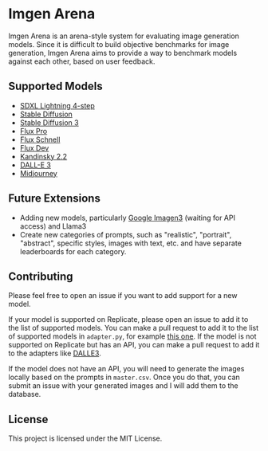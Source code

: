 # Imgen Arena

Imgen Arena is an arena-style system for evaluating image generation models. Since it is difficult to build objective benchmarks for image generation, Imgen Arena aims to provide a way to benchmark models against each other, based on user feedback.

## Supported Models

- [SDXL Lightning 4-step](https://replicate.com/bytedance/sdxl-lightning-4step)
- [Stable Diffusion](https://replicate.com/stability-ai/stable-diffusion) 
- [Stable Diffusion 3](https://replicate.com/stability-ai/stable-diffusion-3)
- [Flux Pro](https://replicate.com/black-forest-labs/flux-pro)
- [Flux Schnell](https://replicate.com/black-forest-labs/flux-schnell)
- [Flux Dev](https://replicate.com/black-forest-labs/flux-dev)
- [Kandinsky 2.2](https://replicate.com/ai-forever/kandinsky-2.2)
- [DALL-E 3](https://openai.com/index/dall-e-3/)
- [Midjourney](https://www.midjourney.com/)

## Future Extensions

- Adding new models, particularly [Google Imagen3](https://deepmind.google/technologies/imagen-3/) (waiting for API access) and Llama3 
- Create new categories of prompts, such as "realistic", "portrait", "abstract", specific styles, images with text, etc. and have separate leaderboards for each category.


## Contributing

Please feel free to open an issue if you want to add support for a new model.

If your model is supported on Replicate, please open an issue to add it to the list of supported models. You can make a pull request to add it to the list of supported models in `adapter.py`, for example [this one](https://github.com/0xtuba/imgarena/blob/master/adapter.py#L46-L65). If the model is not supported on Replicate but has an API, you can make a pull request to add it to the adapters like [DALLE3](https://github.com/0xtuba/imgarena/blob/master/adapter.py#L159-L180). 

If the model does not have an API, you will need to generate the images locally based on the prompts in `master.csv`. Once you do that, you can submit an issue with your generated images and I will add them to the database.

## License

This project is licensed under the MIT License.
